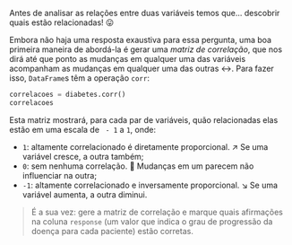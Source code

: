 Antes de analisar as relações entre duas variáveis temos que... descobrir quais estão relacionadas! 😛

Embora não haja uma resposta exaustiva para essa pergunta, uma boa primeira maneira de abordá-la é gerar uma _matriz de correlação_, que nos dirá até que ponto as mudanças em qualquer uma das variáveis acompanham as mudanças em qualquer uma das outras ↔️. Para fazer isso, `DataFrame`s têm a operação `corr`:

```python
correlacoes = diabetes.corr()
correlacoes
```

Esta matriz mostrará, para cada par de variáveis, quão relacionadas elas estão em uma escala de ` - 1` a `1`, onde:

* `1`: altamente correlacionado é diretamente proporcional. ↗️ Se uma variável cresce, a outra também;
* `0`: sem nenhuma correlação. 🤷 Mudanças em um parecem não influenciar na outra;
* `-1`: altamente correlacionado e inversamente proporcional. ↘️ Se uma variável aumenta, a outra diminui.  

> É a sua vez: gere a matriz de correlação e marque quais afirmações na coluna `response` (um valor que indica o grau de progressão da doença para cada paciente) estão corretas.
